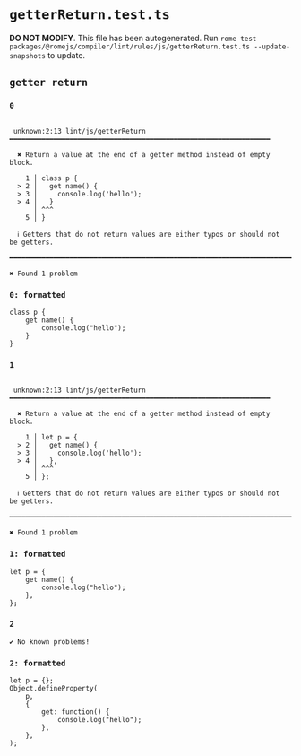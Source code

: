 # `getterReturn.test.ts`

**DO NOT MODIFY**. This file has been autogenerated. Run `rome test packages/@romejs/compiler/lint/rules/js/getterReturn.test.ts --update-snapshots` to update.

## `getter return`

### `0`

```

 unknown:2:13 lint/js/getterReturn ━━━━━━━━━━━━━━━━━━━━━━━━━━━━━━━━━━━━━━━━━━━━━━━━━━━━━━━━━━━━━━━━━

  ✖ Return a value at the end of a getter method instead of empty block.

    1 │ class p {
  > 2 │   get name() {
  > 3 │     console.log('hello');
  > 4 │   }
      │ ^^^
    5 │ }

  ℹ Getters that do not return values are either typos or should not be getters.

━━━━━━━━━━━━━━━━━━━━━━━━━━━━━━━━━━━━━━━━━━━━━━━━━━━━━━━━━━━━━━━━━━━━━━━━━━━━━━━━━━━━━━━━━━━━━━━━━━━━

✖ Found 1 problem

```

### `0: formatted`

```
class p {
	get name() {
		console.log("hello");
	}
}

```

### `1`

```

 unknown:2:13 lint/js/getterReturn ━━━━━━━━━━━━━━━━━━━━━━━━━━━━━━━━━━━━━━━━━━━━━━━━━━━━━━━━━━━━━━━━━

  ✖ Return a value at the end of a getter method instead of empty block.

    1 │ let p = {
  > 2 │   get name() {
  > 3 │     console.log('hello');
  > 4 │   },
      │ ^^^
    5 │ };

  ℹ Getters that do not return values are either typos or should not be getters.

━━━━━━━━━━━━━━━━━━━━━━━━━━━━━━━━━━━━━━━━━━━━━━━━━━━━━━━━━━━━━━━━━━━━━━━━━━━━━━━━━━━━━━━━━━━━━━━━━━━━

✖ Found 1 problem

```

### `1: formatted`

```
let p = {
	get name() {
		console.log("hello");
	},
};

```

### `2`

```
✔ No known problems!

```

### `2: formatted`

```
let p = {};
Object.defineProperty(
	p,
	{
		get: function() {
			console.log("hello");
		},
	},
);

```
